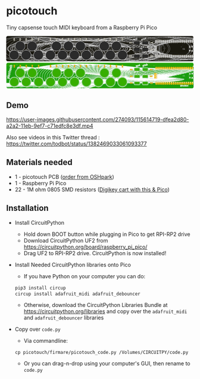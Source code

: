 # picotouch

Tiny capsense touch MIDI keyboard from a Raspberry Pi Pico

<img width=700 src="./docs/picotouch_smd_top1.png"/>
<img width=700 src="./docs/picotouch_top2.png"/>

## Demo
https://user-images.githubusercontent.com/274093/115614719-dfea2d80-a2a2-11eb-9ef7-c71edfc8e3df.mp4

Also see videos in this Twitter thread : https://twitter.com/todbot/status/1382469033061093377

## Materials needed
- 1 - picotouch PCB ([order from OSHpark](https://oshpark.com/shared_projects/5MnI1jPf))
- 1 - Raspberry Pi Pico
- 22 - 1M ohm 0805 SMD resistors  ([Digikey cart with this & Pico](https://www.digikey.com/short/w381rn4w))


## Installation

- Install CircuitPython
  - Hold down BOOT button while plugging in Pico to get RPI-RP2 drive
  - Download CircuitPython UF2 from https://circuitpython.org/board/raspberry_pi_pico/
  - Drag UF2 to RPI-RP2 drive. CircuitPython is now installed!

- Install Needed CircuitPython libraries onto Pico
  - If you have Python on your computer you can do:
  ```
  pip3 install circup
  circup install adafruit_midi adafruit_debouncer
  ```
  - Otherwise, download the CircuitPython Libraries Bundle at https://circuitpython.org/libraries
    and copy over the `adafruit_midi` and `adafruit_debouncer` libraries

- Copy over `code.py`
  - Via commandline:
  ```
  cp picotouch/firmare/picotouch_code.py /Volumes/CIRCUITPY/code.py
  ```
  - Or you can drag-n-drop using your computer's GUI, then rename to `code.py`
